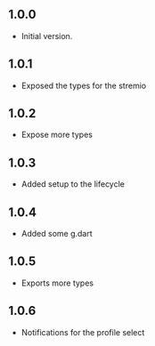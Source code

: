 ## 1.0.0

- Initial version.


## 1.0.1

- Exposed the types for the stremio

## 1.0.2

- Expose more types


## 1.0.3

- Added setup to the lifecycle

## 1.0.4

- Added some g.dart

## 1.0.5

- Exports more types

## 1.0.6

- Notifications for the profile select
